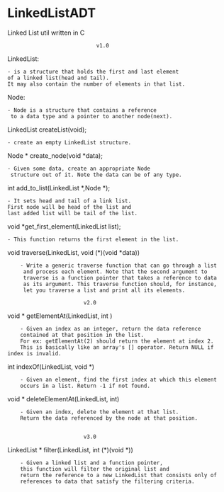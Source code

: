 # LinkedListADT
Linked List util written in C

								v1.0

LinkedList:

	- is a structure that holds the first and last element 
	of a linked list(head and tail). 
	It may also contain the number of elements in that list.


Node:

	- Node is a structure that contains a reference
	 to a data type and a pointer to another node(next).


LinkedList createList(void);

	- create an empty LinkedList structure.


Node * create_node(void *data);

	- Given some data, create an appropriate Node
	 structure out of it. Note the data can be of any type.

int add_to_list(LinkedList *,Node *);
	
	- It sets head and tail of a link list. 
	First node will be head of the list and
	last added list will be tail of the list.

void *get_first_element(LinkedList list);

	- This function returns the first element in the list. 

void traverse(LinkedList, void (*)(void *data))

		- Write a generic traverse function that can go through a list
		 and process each element. Note that the second argument to
		 traverse is a function pointer that takes a reference to data 
		 as its argument. This traverse function should, for instance, 
		 let you traverse a list and print all its elements. 

		 					v2.0

void * getElementAt(LinkedList, int )

		- Given an index as an integer, return the data reference 
		contained at that position in the list. 
		For ex: getElementAt(2) should return the element at index 2. 
		This is basically like an array's [] operator. Return NULL if index is invalid.


int indexOf(LinkedList, void *)

		- Given an element, find the first index at which this element 
		occurs in a list. Return -1 if not found.

void * deleteElementAt(LinkedList, int)

		- Given an index, delete the element at that list. 
		Return the data referenced by the node at that position. 


							v3.0

LinkedList * filter(LinkedList, int (*)(void *))

		- Given a linked list and a function pointer, 
		this function will filter the original list and 
		return the reference to a new LinkedList that consists only of 
		references to data that satisfy the filtering criteria.

